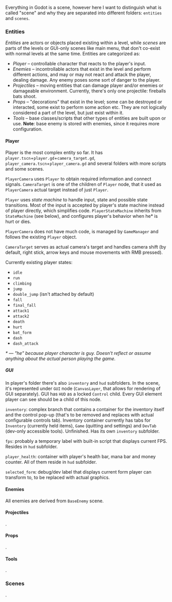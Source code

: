 Everything in Godot is a scene, however here I want to distinguish what is called "scene" and why they are separated into different folders: `entities` and `scenes`.
### Entities
*Entities* are actors or objects placed existing within a level, while *scenes* are parts of the levels or GUI-only scenes like main menu, that don't co-exist with normal levels at the same time. Entities are categorized as:
* *Player* – controllable character that reacts to the player's input.
* *Enemies* – incontrollable actors that exist in the level and perform different actions, and may or may not react and attack the player, dealing damage. Any enemy poses some sort of danger to the player.
* *Projectiles* – moving entities that can damage player and/or enemies or damageable environment. Currently, there's only one projectile: fireballs bats shoot.
* *Props* – "decorations" that exist in the level; some can be destroyed or interacted, some exist to perform some action etc. They are not logically considered a part of the level, but just exist within it.
* *Tools* – base classes/scripts that other types of entities are built upon or use. **Note**: base enemy is stored with enemies, since it requires more configuration.
#### Player
Player is the most complex entity so far. It has `player.tscn`+`player.gd`+`camera_target.gd`, `player_camera.tscn`+`player_camera.gd` and several folders with more scripts and some scenes.

`PlayerCamera` uses `Player` to obtain required information and connect signals. `CameraTarget` is one of the children of `Player` node, that it used as `PlayerCamera` actual target instead of just `Player`.

`Player` uses *state machine* to handle input, state and possible state transitions. Most of the input is accepted by player's state machine instead of player directly, which simplifies code. `PlayerStateMachine` inherits from `StateMachine` (see below), and configures player's behavior when he* is hurt or dies.

`PlayerCamera` does not have much code, is managed by `GameManager` and follows the existing `Player` object.

`CameraTarget` serves as actual camera's target and handles camera shift (by default, right stick, arrow keys and mouse movements with RMB pressed).

Currently existing player states:
* `idle`
* `run`
* `climbing`
* `jump`
* `double_jump` (isn't attached by default)
* `fall`
* `final_fall`
* `attack1`
* `attack2`
* `death`
* `hurt`
* `bat_form`
* `dash`
* `dash_attack`

*\* — "he" because player character is guy. Doesn't reflect or assume anything about the actual person playing the game.*
##### GUI
In player's folder there's also `inventory` and `hud` subfolders. In the scene, it's represented under `GUI` node (`CanvasLayer`, that allows for rendering of GUI separately). GUI has `HUD` as a locked `Control` child. Every GUI element player can see should be a child of this node.

`inventory`: complex branch that contains a container for the inventory itself and the control pop-up (that's to be removed and replaces with actual configurable controls tab). Inventory container currently has tabs for `Inventory` (currently held items), `Game` (quitting and settings) and `DevTab` (dev-only accessible tools). Unfinished. Has its own `inventory` subfolder.

`fps`: probably a temporary label with built-in script that displays current FPS. Resides in `hud` subfolder.

`player_health`: container with player's health bar, mana bar and money counter. All of them reside in `hud` subfolder.

`selected_form`: debug/dev label that displays current form player can transform to, to be replaced with actual graphics.
#### Enemies
All enemies are derived from `BaseEnemy` scene.
#### Projectiles
.
#### Props
.
#### Tools
.
### Scenes
.
